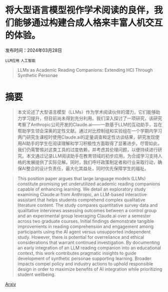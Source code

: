 # 将大型语言模型视作学术阅读的良伴，我们能够通过构建合成人格来丰富人机交互的体验。

发布时间：2024年03月28日

`LLM应用` `人工智能`

> LLMs as Academic Reading Companions: Extending HCI Through Synthetic Personae

# 摘要

> 本文论述了大型语言模型（LLMs）作为学术阅读伙伴的潜力，它们能够助力学习提升，但目前尚未得到充分利用。我们深入探讨了一项研究，该研究考察了Anthropic公司开发的Claude.ai——一款基于LLM的互动助手，旨在帮助学生领会深奥的定性文献。通过对比控制组和实验组在一个学期内学习两门研究生课程时使用Claude.ai的定量调查和定性访谈结果，研究发现使用AI助手的学生在阅读理解和学习积极性方面取得了显著进步。尽管如此，我们仍需警惕对这类工具的过度依赖，并考虑其伦理问题，以便持续进行研究。本文通过记录LLM阅读助手在教育领域的初步应用，为合成学习支持人格的发展提供了实际见解。同时，我们呼吁政策制定者和行业采取行动，确保AI整合的设计负责任，最大化其益处，同时优先保障学生的福祉。

> This position paper argues that large language models (LLMs) constitute promising yet underutilized academic reading companions capable of enhancing learning. We detail an exploratory study examining Claude.ai from Anthropic, an LLM-based interactive assistant that helps students comprehend complex qualitative literature content. The study compares quantitative survey data and qualitative interviews assessing outcomes between a control group and an experimental group leveraging Claude.ai over a semester across two graduate courses. Initial findings demonstrate tangible improvements in reading comprehension and engagement among participants using the AI agent versus unsupported independent study. However, there is potential for overreliance and ethical considerations that warrant continued investigation. By documenting an early integration of an LLM reading companion into an educational context, this work contributes pragmatic insights to guide development of synthetic personae supporting learning. Broader impacts compel policy and industry actions to uphold responsible design in order to maximize benefits of AI integration while prioritizing student wellbeing.

[Arxiv](https://arxiv.org/abs/2403.19506)